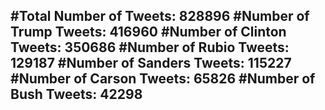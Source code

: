 #Total Number of Tweets: 828896 
#Number of Trump Tweets: 416960
#Number of Clinton Tweets: 350686
#Number of Rubio Tweets: 129187
#Number of Sanders Tweets: 115227
#Number of Carson Tweets: 65826
#Number of Bush Tweets: 42298
---

